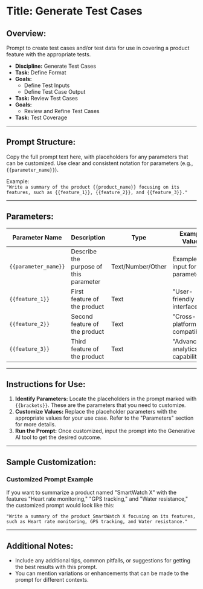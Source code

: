 # **Title:** Generate Test Cases

## **Overview:**

Prompt to create test cases and/or test data for use in covering a product feature with the appropriate tests.

* **Discipline:** Generate Test Cases
* **Task:** Define Format
* **Goals:**
  * Define Test Inputs
  * Define Test Case Output
* **Task:** Review Test Cases
* **Goals:**
  * Review and Refine Test Cases
* **Task:** Test Coverage

---

## **Prompt Structure:**

Copy the full prompt text here, with placeholders for any parameters that can be customized. Use clear and consistent notation for parameters (e.g., `{{parameter_name}}`).

Example:  
`"Write a summary of the product {{product_name}} focusing on its features, such as {{feature_1}}, {{feature_2}}, and {{feature_3}}."`

---

## **Parameters:**

| **Parameter Name** | **Description**                               | **Type**     | **Example Values**                    |
|--------------------|-----------------------------------------------|--------------|---------------------------------------|
| `{{parameter_name}}`| Describe the purpose of this parameter        | Text/Number/Other | Example input for this parameter      |
| `{{feature_1}}`    | First feature of the product                  | Text         | "User-friendly interface"             |
| `{{feature_2}}`    | Second feature of the product                 | Text         | "Cross-platform compatibility"        |
| `{{feature_3}}`    | Third feature of the product                  | Text         | "Advanced analytics capabilities"     |

---

## **Instructions for Use:**

1. **Identify Parameters:** Locate the placeholders in the prompt marked with `{{brackets}}`. These are the parameters that you need to customize.
2. **Customize Values:** Replace the placeholder parameters with the appropriate values for your use case. Refer to the "Parameters" section for more details.
3. **Run the Prompt:** Once customized, input the prompt into the Generative AI tool to get the desired outcome.

---

## **Sample Customization:**

### Customized Prompt Example

If you want to summarize a product named "SmartWatch X" with the features "Heart rate monitoring," "GPS tracking," and "Water resistance," the customized prompt would look like this:

`"Write a summary of the product SmartWatch X focusing on its features, such as Heart rate monitoring, GPS tracking, and Water resistance."`

---

## **Additional Notes:**

* Include any additional tips, common pitfalls, or suggestions for getting the best results with this prompt.
* You can mention variations or enhancements that can be made to the prompt for different contexts.
